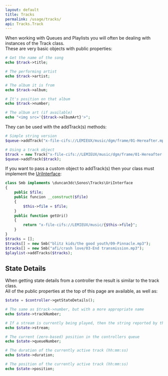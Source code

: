 ```yaml
---
layout: default
title: Tracks
permalink: /usage/tracks/
api: Tracks.Track
---
```


When working with Queues and Playlists you will often be dealing with instances of the Track class.  
These are very basic objects with public properties:

~~~php
# Get the name of the song
echo $track->title;

# The performing artist
echo $track->artist;

# The album it is from
echo $track->album;

# It's position on that album
echo $track->number;

# The album art (if available)
echo "<img src='{$track->albumArt}'>";
~~~


They can be used with the addTrack(s) methods:

~~~php
# Simple string version
$queue->addTrack("x-file-cifs://LEMIEUX/music/dgm/frame/01-Hereafter.mp3");

# Using a track object
$track = new Track("x-file-cifs://LEMIEUX/music/dgm/frame/01-Hereafter.mp3")
$queue->addTrack($track);
~~~


If you want to pass a custom object to addTrack(s) then your class must implement the <a href='{{ site.baseurl }}/api/classes/duncan3dc.Sonos.Tracks.UriInterface.html'>UriInterface</a>:

~~~php
class Smb implements \duncan3dc\Sonos\Tracks\UriInterface
{
    public $file;
    public funcion __construct($file)
    {
        $this->file = $file;
    }
    public function getUri()
    {
        return "x-file-cifs://LEMIEUX/music/{$this->file}";
    }
}
$tracks = [];
$tracks[] = new Smb("blitz kids/the good youth/09-Pinnacle.mp3");
$tracks[] = new Smb("afi/crash love/03-End transmission.mp3");
$playlist->addTracks($tracks);
~~~


## State Details

When getting state details from a controller the result is similar to the track class.  
All of the public properties at the top of this page are available, as well as:

~~~php
$state = $controller->getStateDetails();

# The same as $track->number, but with a more appropriate name
echo $state->trackNumber;

# If a stream is currently being played, then the string reported by the stream (otherwise null)
echo $state->stream;

# The current (zero-based) position in the controllers queue
echo $state->queueNumber;

# The duration of the currently active track (hh:mm:ss)
echo $state->duration;

# The position of the currently active track (hh:mm:ss)
echo $state->position;
~~~
